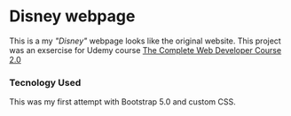 # Disney webpage

This is a my *"Disney"* webpage looks like the original website. 
This project was an exsercise for Udemy course [The Complete Web Developer Course 2.0](https://www.udemy.com/course/the-complete-web-developer-course-2/)

### Tecnology Used
This was my first attempt with Bootstrap 5.0 and custom CSS.
